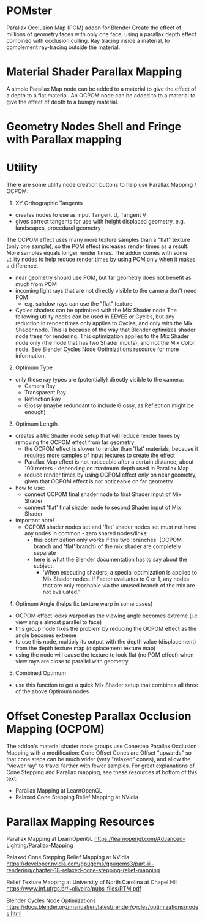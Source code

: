 # POMster
Parallax Occlusion Map (POM) addon for Blender
Create the effect of millions of geometry faces with only one face, using a parallax depth effect combined with occlusion culling.
Ray tracing inside a material, to complement ray-tracing outside the material.

# Material Shader Parallax Mapping
A simple Parallax Map node can be added to a material to give the effect of a depth to a flat material.
An OCPOM node can be added to to a material to give the effect of depth to a bumpy material.

# Geometry Nodes Shell and Fringe with Parallax mapping

# Utility
There are some utility node creation buttons to help use Parallax Mapping / OCPOM:
1) XY Orthographic Tangents
  - creates nodes to use as input Tangent U, Tangent V
  - gives correct tangents for use with height displaced geometry, e.g. landscapes, procedural geometry

The OCPOM effect uses many more texture samples than a "flat" texture (only one sample), so the POM effect increases render times as a result. More samples equals longer render times. The addon comes with some utility nodes to help reduce render times by using POM only when it makes a difference.
  - near geometry should use POM, but far geometry does not benefit as much from POM
  - incoming light rays that are not directly visible to the camera don't need POM
    - e.g. sahdow rays can use the "flat" texture
  - Cycles shaders can be optimized with the Mix Shader node
The following utility nodes can be used in EEVEE or Cycles, but any reduction in render times only applies to Cycles, and only with the Mix Shader node. This is because of the way that Blender optimizes shader node trees for rendering. This optimization applies to the Mix Shader node only (the node that has two Shader inputs), and not the Mix Color node. See Blender Cycles Node Optimizations resource for more information.
2) Optimum Type
  - only these ray types are (potentially) directly visible to the camera:
    - Camera Ray
	- Transparent Ray
	- Reflection Ray
	- Glossy (maybe redundant to include Glossy, as Reflection might be enough)
3) Optimum Length
  - creates a Mix Shader node setup that will reduce render times by removing the OCPOM effect from far geometry
	- the OCPOM effect is slower to render than 'flat' materials, because it requires more samples of input textures to create the effect
	- Parallax Map effect is not noticeable after a certain distance, about 100 meters - depending on maximum depth used in Parallax Map
	- reduce render times by using OCPOM effect only on near geometry, given that OCPOM effect is not noticeable on far geometry
  - how to use:
    - connect OCPOM final shader node to first Shader input of Mix Shader
    - connect 'flat' final shader node to second Shader input of Mix Shader
  - important note!
    - OCPOM shader nodes set and 'flat' shader nodes set must not have any nodes in common - zero shared nodes/links!
      - this optimization only works if the two 'branches' (OCPOM branch and 'flat' branch) of the mix shader are completely separate
	  - here is what the Blender documentation has to say about the subject:
	    - 'When executing shaders, a special optimization is applied to Mix Shader nodes. If Factor evaluates to 0 or 1, any nodes that are only reachable via the unused branch of the mix are not evaluated.'
4) Optimum Angle (helps fix texture warp in some cases)
  - OCPOM effect looks warped as the viewing angle becomes extreme (i.e. view angle almost parallel to face)
  - this group node fixes the problem by reducing the OCPOM effect as the angle becomes extreme
  - to use this node, multiply its output with the depth value (displacement) from the depth texture map (displacement texture map)
  - using the node will cause the texture to look flat (no POM effect) when view rays are close to parallel with geometry
5) Combined Optimum
  - use this function to get a quick Mix Shader setup that combines all three of the above Optimum nodes

# Offset Conestep Parallax Occlusion Mapping (OCPOM)
The addon's material shader node groups use Conestep Parallax Occlusion Mapping with a modification: Cone Offset
Cones are Offset "upwards" so that cone steps can be much wider (very "relaxed" cones), and allow the "viewer ray" to travel farther with fewer samples.
For great explanations of Cone Stepping and Parallax mapping, see these resources at bottom of this text:
  - Parallax Mapping at LearnOpenGL
  - Relaxed Cone Stepping Relief Mapping at NVidia

# Parallax Mapping Resources
Parallax Mapping at LearnOpenGL
https://learnopengl.com/Advanced-Lighting/Parallax-Mapping

Relaxed Cone Stepping Relief Mapping at NVidia
https://developer.nvidia.com/gpugems/gpugems3/part-iii-rendering/chapter-18-relaxed-cone-stepping-relief-mapping

Relief Texture Mapping at University of North Carolina at Chapel Hill
https://www.inf.ufrgs.br/~oliveira/pubs_files/RTM.pdf

Blender Cycles Node Optimizations
https://docs.blender.org/manual/en/latest/render/cycles/optimizations/nodes.html
